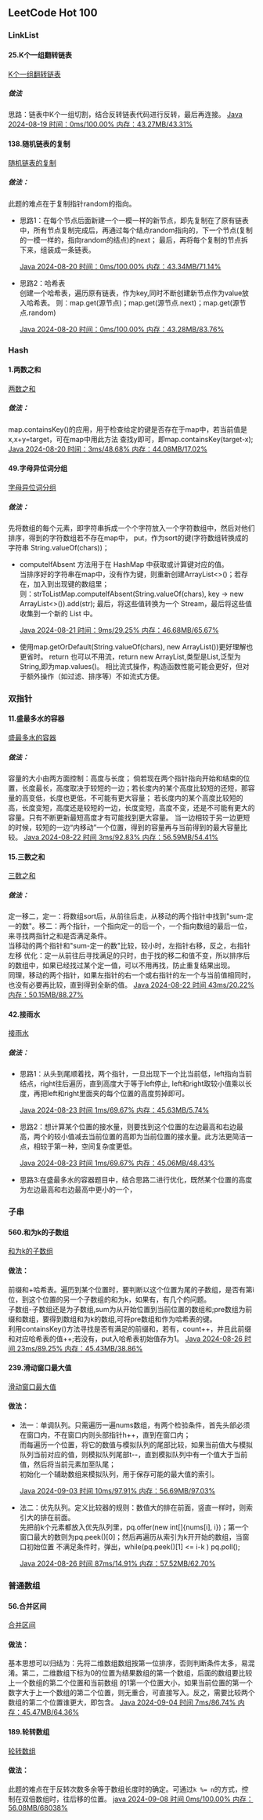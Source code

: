## LeetCode Hot 100

### LinkList
#### 25.K个一组翻转链表 
[K个一组翻转链表](https://leetcode.cn/problems/reverse-nodes-in-k-group/description/?envType=study-plan-v2&envId=top-100-liked)
##### 做法
思路：链表中K个一组切割，结合反转链表代码进行反转，最后再连接。
[Java 2024-08-19 时间：0ms/100.00% 内存：43.27MB/43.31%](./src/main/java/com/algorithm/hot100/LinkedList/AGroupOfKFlippedLists/Main.java)

#### 138.随机链表的复制
[随机链表的复制](https://leetcode.cn/problems/copy-list-with-random-pointer/?envType=study-plan-v2&envId=top-100-liked)
##### 做法：
此题的难点在于复制指针random的指向。
<br>
<ul>
<li>
思路1：在每个节点后面新建一个一模一样的新节点，即先复制在了原有链表中，所有节点复制完成后，再通过每个结点random指向的，下一个节点(复制的一模一样的，指向random的结点)的next；
最后，再将每个复制的节点拆下来，组装成一条链表。 <br>

[Java 2024-08-20 时间：0ms/100.00% 内存：43.34MB/71.14%](./src/main/java/com/algorithm/hot100/LinkedList/ReplicationOfARandomLinkedList/Main.java)
</li>
<li>
思路2：哈希表 <br>
创建一个哈希表，遍历原有链表，作为key,同时不断创建新节点作为value放入哈希表。
则：map.get(源节点)；map.get(源节点.next)；map.get(源节点.random) <br>

[Java 2024-08-20 时间：0ms/100.00% 内存：43.28MB/83.76%](./src/main/java/com/algorithm/hot100/LinkedList/ReplicationOfARandomLinkedList/Main.java)
</li>
</ul>

### Hash
#### 1.两数之和
[两数之和](https://leetcode.cn/problems/two-sum/?envType=study-plan-v2&envId=top-100-liked)
##### 做法：
map.containsKey()的应用，用于检查给定的键是否存在于map中，若当前值是x,x+y=target，可在map中用此方法
查找y即可，即map.containsKey(target-x); <br>
[Java 2024-08-20 时间：3ms/48.68% 内存：44.08MB/17.02%](./src/main/java/com/algorithm/hot100/LinkedList/ReplicationOfARandomLinkedList/Main.java)

#### 49.字母异位词分组
[字母异位词分组](https://leetcode.cn/problems/group-anagrams/description/?envType=study-plan-v2&envId=top-100-liked)
##### 做法：
先将数组的每个元素，即字符串拆成一个个字符放入一个字符数组中，然后对他们排序，得到的字符数组若不存在map中，
put，作为sort的键(字符数组转换成的字符串 String.valueOf(chars))；<br>

<ul>
<li>computeIfAbsent 方法用于在 HashMap 中获取或计算键对应的值。 <br>
当排序好的字符串在map中，没有作为键，则重新创建ArrayList<>()；若存在，加入到出现键的数组里；<br>
则：strToListMap.computeIfAbsent(String.valueOf(chars), key -> new ArrayList<>()).add(str);
最后，将这些值转换为一个 Stream，最后将这些值收集到一个新的 List 中。 <br>

[Java 2024-08-21 时间：9ms/29.25% 内存：46.68MB/65.67%](./src/main/java/com/algorithm/hot100/Hash/GroupingOfAllogramWords/Main.java)
</li>
<li>
使用map.getOrDefault(String.valueOf(chars), new ArrayList())更好理解也更省时。
return 也可以不用流，return new ArrayList,类型是List,泛型为String,即为map.values()。
相比流式操作，构造函数性能可能会更好，但对于额外操作（如过滤、排序等）不如流式方便。
</li>
</ul>

### 双指针
#### 11.盛最多水的容器
[盛最多水的容器](https://leetcode.cn/problems/container-with-most-water/description/?envType=study-plan-v2&envId=top-100-liked)
##### 做法：
容量的大小由两方面控制：高度与长度；
倘若现在两个指针指向开始和结束的位置，长度最长，高度取决于较短的一边；若长度内的某个高度比较短的还短，那容量的高变低，长度也更低，不可能有更大容量；
若长度内的某个高度比较短的高，长度变短，高度还是较短的一边，长度变短，高度不变，还是不可能有更大的容量。只有不断更新最短高度才有可能找到更大容量。
当一边相较于另一边更短的时候，较短的一边“内移动”一个位置，得到的容量再与当前得到的最大容量比较。
[Java 2024-08-22 时间 3ms/92.83% 内存：56.59MB/54.41%](./src/main/java/com/algorithm/hot100/DoublePointer/MaximumWater/Main.java)

#### 15.三数之和
[三数之和](https://leetcode.cn/problems/3sum/description/?envType=study-plan-v2&envId=top-100-liked)
##### 做法：
定一移二，定一：将数组sort后，从前往后走，从移动的两个指针中找到"sum-定一的数"。移二：两个指针，一个指向定一的后一个，一个指向数组的最后一位，来寻找两指针之和是否满足条件。 <br>
当移动的两个指针和"sum-定一的数"比较，较小时，左指针右移，反之，右指针左移
优化：定一从前往后寻找满足的只时，由于找的移二和值不变，所以排序后的数组中，如果已经找过某个定一值，可以不用再找，防止重复结果出现。 <br>
同理，移动的两个指针，如果左指针的右一个或右指针的左一个与当前值相同时，也没有必要再比较，直到得到全新的值。
[Java 2024-08-22 时间 43ms/20.22% 内存：50.15MB/88.27%](./src/main/java/com/algorithm/hot100/DoublePointer/SumOfThreeNumbers/Main.java)

#### 42.接雨水
[接雨水](https://leetcode.cn/problems/trapping-rain-water/description/?envType=study-plan-v2&envId=top-100-liked)
##### 做法：
<ul>
<li>
思路1：从头到尾顺着找，两个指针，一旦出现下一个比当前低，left指向当前结点，right往后遍历，直到高度大于等于left停止,
left和right取较小值乘以长度，再把left和right里面夹的每个位置的高度剪掉即可。

[Java 2024-08-23 时间 1ms/69.67% 内存：45.63MB/5.74%](./src/main/java/com/algorithm/hot100/DoublePointer/CatchRainwater/Main.java)
</li>
<li>
思路2：想计算某个位置的接水量，则要找到这个位置的左边最高和右边最高，两个的较小值减去当前位置的高即为当前位置的接水量。此方法更简洁一点，相较于第一种，空间复杂度更低。

[Java 2024-08-23 时间 1ms/69.67% 内存：45.06MB/48.43%](./src/main/java/com/algorithm/hot100/DoublePointer/CatchRainwater/Main.java)
</li>
<li>
思路3:在盛最多水的容器题目中，结合思路二进行优化，既然某个位置的高度为左边最高和右边最高中更小的一个，
</li>
</ul>

### 子串
#### 560.和为k的子数组
[和为k的子数组](https://leetcode.cn/problems/subarray-sum-equals-k/description/?envType=study-plan-v2&envId=top-100-liked)
#### 做法：
前缀和+哈希表。遍历到某个位置时，要判断以这个位置为尾的子数组，是否有第i位，到这个位置的另一个子数组的和为k，如果有，有几个的问题。 <br>
子数组-子数组还是为子数组,sum为从开始位置到当前位置的数组和;pre数组为前缀和数组，要得到数组和为k的数组,可将pre数组和作为哈希表的键。 <br>
利用containsKey()方法寻找是否有满足的前缀和，若有，count++，并且此前缀和对应哈希表的值++;若没有，put入哈希表初始值存为1。
[Java 2024-08-26 时间 23ms/89.25% 内存：45.43MB/38.86%](./src/main/java/com/algorithm/hot100/Substring/AndIsASubarrayOfK/Main.java)

#### 239.滑动窗口最大值
[滑动窗口最大值](https://leetcode.cn/problems/sliding-window-maximum/?envType=study-plan-v2&envId=top-100-liked)
#### 做法：
<ul>
<li>
法一：单调队列。只需遍历一遍nums数组，有两个检验条件，首先头部必须在窗口内，不在窗口内则头部指针h++，直到在窗口内； <br>
而每遍历一个位置，将它的数值与模拟队列的尾部比较，如果当前值大与模拟队列当前对应的值，则模拟队列尾部t--，直到模拟队列中有一个值大于当前值，然后将当前元素加至队尾； <br>
初始化一个辅助数组来模拟队列，用于保存可能的最大值的索引。

[Java 2024-09-03 时间 10ms/97.91% 内存：56.69MB/97.03%](./src/main/java/com/algorithm/hot100/Substring/SlidingWindowMaximum/Main.java)

</li>
<li>
法二：优先队列。定义比较器的规则：数值大的排在前面，竖直一样时，则索引大的排在前面。 <br>
先把前k个元素都放入优先队列里，pq.offer(new int[]{nums[i], i})；第一个窗口最大的数则为pq.peek()[0]；然后再遍历从索引为k开开始的数组，当窗口初始位置
不满足条件时，弹出，while(pq.peek()[1] <= i-k ) pq.poll();

[Java 2024-08-26 时间 87ms/14.91% 内存：57.52MB/62.70%](./src/main/java/com/algorithm/hot100/Substring/SlidingWindowMaximum/Main.java)

</li>
</ul>

### 普通数组
#### 56.合并区间
[合并区间](https://leetcode.cn/problems/merge-intervals/description/?envType=study-plan-v2&envId=top-100-liked)
#### 做法：
基本思想可以归结为：先将二维数组数组按第一位排序，否则判断条件太多，易混淆。第二，二维数组下标为0的位置为结果数组的第一个数组，后面的数组要比较上一个数组的第二个位置和当前数组
的1第一个位置大小，如果当前位置的第一个数字大于上一个数组的第二个位置，则无重合，可直接写入。反之，需要比较两个数组的第二个位置谁更大，即包含。
[Java 2024-09-04 时间 7ms/86.74% 内存：45.47MB/64.36%](./src/main/java/com/algorithm/hot100/OrdinaryArray/MergingInterval/Main.java)

#### 189.轮转数组
[轮转数组](https://leetcode.cn/problems/rotate-array/submissions/562757028/?envType=study-plan-v2&envId=top-100-liked)
#### 做法：
此题的难点在于反转次数多余等于数组长度时的确定。可通过`k %= n`的方式，控制在双倍数组时，往后移的位置。
[java 2024-09-08 时间 0ms/100.00% 内存：56.08MB/68038%](./src/main/java/com/algorithm/hot100/OrdinaryArray/RotatingArray/Main.java)




